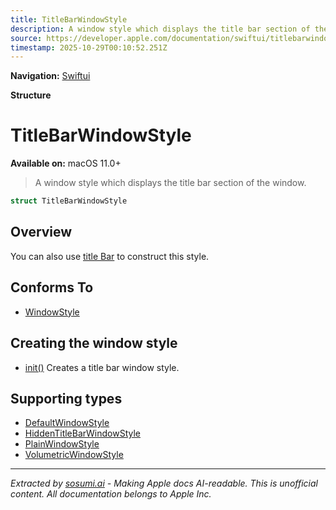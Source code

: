 ```yaml
---
title: TitleBarWindowStyle
description: A window style which displays the title bar section of the window.
source: https://developer.apple.com/documentation/swiftui/titlebarwindowstyle
timestamp: 2025-10-29T00:10:52.251Z
---
```


**Navigation:** [Swiftui](/documentation/swiftui)

**Structure**

# TitleBarWindowStyle

**Available on:** macOS 11.0+

> A window style which displays the title bar section of the window.

```swift
struct TitleBarWindowStyle
```

## Overview

You can also use [title Bar](/documentation/swiftui/windowstyle/titlebar) to construct this style.

## Conforms To

- [WindowStyle](/documentation/swiftui/windowstyle)

## Creating the window style

- [init()](/documentation/swiftui/titlebarwindowstyle/init()) Creates a title bar window style.

## Supporting types

- [DefaultWindowStyle](/documentation/swiftui/defaultwindowstyle)
- [HiddenTitleBarWindowStyle](/documentation/swiftui/hiddentitlebarwindowstyle)
- [PlainWindowStyle](/documentation/swiftui/plainwindowstyle)
- [VolumetricWindowStyle](/documentation/swiftui/volumetricwindowstyle)

---

*Extracted by [sosumi.ai](https://sosumi.ai) - Making Apple docs AI-readable.*
*This is unofficial content. All documentation belongs to Apple Inc.*
